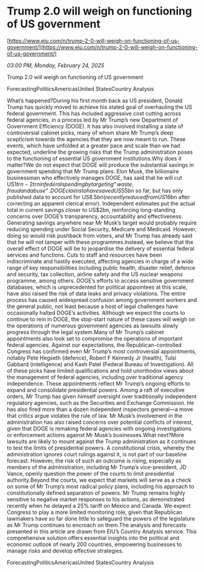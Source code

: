 # Trump 2.0 will weigh on functioning of US government

[https://www.eiu.com/n/trump-2-0-will-weigh-on-functioning-of-us-government/](https://www.eiu.com/n/trump-2-0-will-weigh-on-functioning-of-us-government/)

*03:00 PM, Monday, February 24, 2025*

Trump 2.0 will weigh on functioning of US government

ForecastingPoliticsAmericasUnited StatesCountry Analysis

What’s happened?During his first month back as US president, Donald Trump has quickly moved to achieve his stated goal of overhauling the US federal government. This has included aggressive cost cutting across federal agencies, in a process led by Mr Trump’s new Department of Government Efficiency (DOGE). It has also involved installing a slate of controversial cabinet picks, many of whom share Mr Trump’s deep scepticism towards the agencies that they are now meant to run. These events, which have unfolded at a greater pace and scale than we had expected, underline the growing risks that the Trump administration poses to the functioning of essential US government institutions.Why does it matter?We do not expect that DOGE will produce the substantial savings in government spending that Mr Trump plans. Elon Musk, the billionaire businessman who effectively manages DOGE, has said that he will cut US$1trn-2trn in federal spending by targeting “waste, fraud and abuse”. DOGE claims to have saved US$55bn so far, but has only published data to account for US$8.5bn (recently reduced from US$16bn after correcting an apparent clerical error). Independent estimates put the actual total in current savings closer to US$2bn, reinforcing long-standing concerns over DOGE’s transparency, accountability and effectiveness. Generating savings anywhere near Mr Musk’s target would probably require reducing spending under Social Security, Medicare and Medicaid. However, doing so would risk pushback from voters, and Mr Trump has already said that he will not tamper with these programmes.Instead, we believe that the overall effect of DOGE will be to jeopardise the delivery of essential federal services and functions. Cuts to staff and resources have been indiscriminate and hastily executed, affecting agencies in charge of a wide range of key responsibilities including public health, disaster relief, defence and security, tax collection, airline safety and the US nuclear weapons programme, among others. DOGE’s efforts to access sensitive government databases, which is unprecedented for political appointees at this scale, have also raised the risk of data leaks and privacy violations. The entire process has caused widespread confusion among government workers and the general public, not least because a host of legal challenges have occasionally halted DOGE’s activities. Although we expect the courts to continue to rein in DOGE, the stop-start nature of these cases will weigh on the operations of numerous government agencies as lawsuits slowly progress through the legal system.Many of Mr Trump’s cabinet appointments also look set to compromise the operations of important federal agencies. Against our expectations, the Republican-controlled Congress has confirmed even Mr Trump’s most controversial appointments, notably Pete Hegseth (defence), Robert F Kennedy Jr (health), Tulsi Gabbard (intelligence) and Kash Patel (Federal Bureau of Investigation). All of these picks have limited qualifications and hold unorthodox views about the management of federal agencies, including over traditional agency independence. These appointments reflect Mr Trump’s ongoing efforts to expand and consolidate presidential powers. Among a raft of executive orders, Mr Trump has given himself oversight over traditionally independent regulatory agencies, such as the Securities and Exchange Commission. He has also fired more than a dozen independent inspectors general—a move that critics argue violates the rule of law. Mr Musk’s involvement in the administration has also raised concerns over potential conflicts of interest, given that DOGE is remaking federal agencies with ongoing investigations or enforcement actions against Mr Musk’s businesses.What next?More lawsuits are likely to mount against the Trump administration as it continues to test the limits of presidential powers. A constitutional crisis, whereby the administration ignores court rulings against it, is not part of our baseline forecast. However, the risk of such an outcome is rising, especially as members of the administration, including Mr Trump’s vice-president, JD Vance, openly question the power of the courts to limit presidential authority.Beyond the courts, we expect that markets will serve as a check on some of Mr Trump’s most radical policy plans, including his approach to constitutionally defined separation of powers. Mr Trump remains highly sensitive to negative market responses to his actions, as demonstrated recently when he delayed a 25% tariff on Mexico and Canada. We expect Congress to play a more limited monitoring role, given that Republican lawmakers have so far done little to safeguard the powers of the legislature as Mr Trump continues to encroach on them.The analysis and forecasts presented in this article are drawn from EIU’s Country Analysis service. This comprehensive solution offers essential insights into the political and economic outlook of nearly 200 countries, empowering businesses to manage risks and develop effective strategies.

ForecastingPoliticsAmericasUnited StatesCountry Analysis

